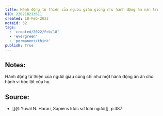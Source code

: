 ```yaml
---
title: Hành động từ thiện của người giàu giống như hành động ăn năn trước sự bóc lột của mình
UID: 220218213611
created: 18-Feb-2022
noteid: 32
tags:
  - 'created/2022/Feb/18'
  - 'evergreen'
  - 'permanent/think'
publish: True
---
```

## Notes:
Hành động từ thiện của người giàu cũng chỉ như một hành động ăn ăn cho hành vi bóc lột của họ.

## Source:
- [[@ Yuval N. Harari, Sapiens lược sử loài người]], p.387



